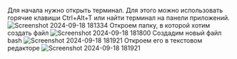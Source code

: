Для начала нужно открыть терминал. Для этого можно использовать горячие клавиши Ctrl+Alt+T или найти терминал на панели приложений.
![Screenshot 2024-09-18 181334](https://github.com/user-attachments/assets/a1bc8d1a-8b3a-4b45-8c5f-a1bdabb6dc87)
Откроем папку, в которой хотим создать файл
![Screenshot 2024-09-18 181800](https://github.com/user-attachments/assets/0d870344-c338-4fc3-b822-aa244299defe)
Создадим новый файл bash
![Screenshot 2024-09-18 181921](https://github.com/user-attachments/assets/8be63ffa-f053-4baa-b16d-5fabc85ca27b)
Откроем его в текстовом редакторе
![Screenshot 2024-09-18 181921](https://github.com/user-attachments/assets/cb474c1e-ecb4-4f42-9953-914a02e72e24)
